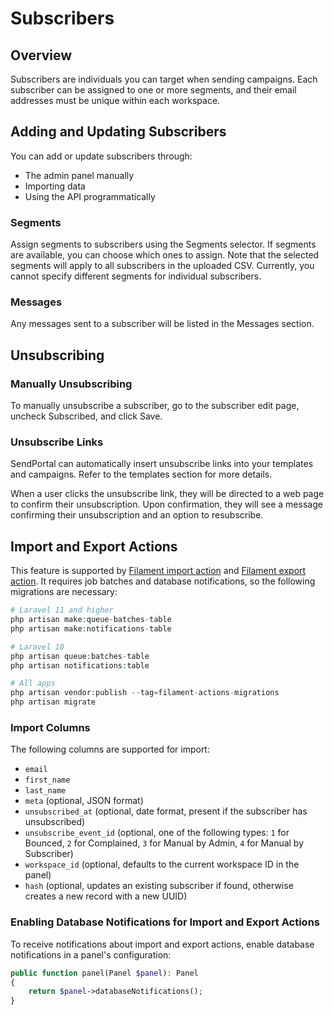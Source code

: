 # Subscribers
## Overview

Subscribers are individuals you can target when sending campaigns. Each subscriber can be assigned to one or more segments, and their email addresses must be unique within each workspace.

## Adding and Updating Subscribers

You can add or update subscribers through:

- The admin panel manually
- Importing data
- Using the API programmatically

### Segments

Assign segments to subscribers using the Segments selector. If segments are available, you can choose which ones to assign. Note that the selected segments will apply to all subscribers in the uploaded CSV. Currently, you cannot specify different segments for individual subscribers.

### Messages

Any messages sent to a subscriber will be listed in the Messages section.

## Unsubscribing

### Manually Unsubscribing

To manually unsubscribe a subscriber, go to the subscriber edit page, uncheck Subscribed, and click Save.

### Unsubscribe Links

SendPortal can automatically insert unsubscribe links into your templates and campaigns. Refer to the templates section for more details.

When a user clicks the unsubscribe link, they will be directed to a web page to confirm their unsubscription. Upon confirmation, they will see a message confirming their unsubscription and an option to resubscribe.

## Import and Export Actions

This feature is supported by [Filament import action](https://filamentphp.com/docs/3.x/actions/prebuilt-actions/import) and [Filament export action](https://filamentphp.com/docs/3.x/actions/prebuilt-actions/export). It requires job batches and database notifications, so the following migrations are necessary:

```php
# Laravel 11 and higher
php artisan make:queue-batches-table
php artisan make:notifications-table
```

```php
# Laravel 10
php artisan queue:batches-table
php artisan notifications:table
```

```php
# All apps
php artisan vendor:publish --tag=filament-actions-migrations
php artisan migrate
```

### Import Columns

The following columns are supported for import:

- `email`
- `first_name`
- `last_name`
- `meta` (optional, JSON format)
- `unsubscribed_at` (optional, date format, present if the subscriber has unsubscribed)
- `unsubscribe_event_id` (optional, one of the following types: `1` for Bounced, `2` for Complained, `3` for Manual by Admin, `4` for Manual by Subscriber)
- `workspace_id` (optional, defaults to the current workspace ID in the panel)
- `hash` (optional, updates an existing subscriber if found, otherwise creates a new record with a new UUID)

### Enabling Database Notifications for Import and Export Actions

To receive notifications about import and export actions, enable database notifications in a panel's configuration:

```php
public function panel(Panel $panel): Panel
{
    return $panel->databaseNotifications();
}
```
